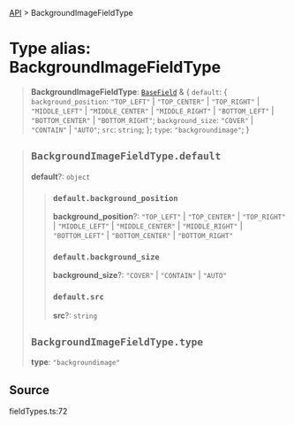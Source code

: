 [API](../index.md) > BackgroundImageFieldType

# Type alias: BackgroundImageFieldType

> **BackgroundImageFieldType**: [`BaseField`](type-alias.BaseField.md) & \{
  `default`: \{
    `background_position`: `"TOP_LEFT"` \| `"TOP_CENTER"` \| `"TOP_RIGHT"` \| `"MIDDLE_LEFT"` \| `"MIDDLE_CENTER"` \| `"MIDDLE_RIGHT"` \| `"BOTTOM_LEFT"` \| `"BOTTOM_CENTER"` \| `"BOTTOM_RIGHT"`;
    `background_size`: `"COVER"` \| `"CONTAIN"` \| `"AUTO"`;
    `src`: `string`;
  };
  `type`: `"backgroundimage"`;
 }

> ## `BackgroundImageFieldType.default`
>
> **default**?: `object`
>
> > ### `default.background_position`
> >
> > **background\_position**?: `"TOP_LEFT"` \| `"TOP_CENTER"` \| `"TOP_RIGHT"` \| `"MIDDLE_LEFT"` \| `"MIDDLE_CENTER"` \| `"MIDDLE_RIGHT"` \| `"BOTTOM_LEFT"` \| `"BOTTOM_CENTER"` \| `"BOTTOM_RIGHT"`
> >
> > ### `default.background_size`
> >
> > **background\_size**?: `"COVER"` \| `"CONTAIN"` \| `"AUTO"`
> >
> > ### `default.src`
> >
> > **src**?: `string`
> >
> >
>
> ## `BackgroundImageFieldType.type`
>
> **type**: `"backgroundimage"`
>
>

## Source

fieldTypes.ts:72
